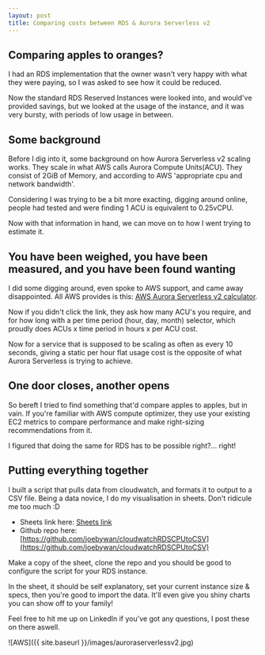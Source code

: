 ```yaml
---
layout: post
title: Comparing costs between RDS & Aurora Serverless v2
---
```


## Comparing apples to oranges?
I had an RDS implementation that the owner wasn't very happy with what they were paying, so I was asked to see how it could be reduced.

Now the standard RDS Reserved Instances were looked into, and would've provided savings, but we looked at the usage of the instance, and it was very bursty, with periods of low usage in between.

## Some background
Before I dig into it, some background on how Aurora Serverless v2 scaling works.  They scale in what AWS calls Aurora Compute Units(ACU).  They consist of 2GiB of Memory, and according to AWS 'appropriate cpu and network bandwidth'.

Considering I was trying to be a bit more exacting, digging around online, people had tested and were finding 1 ACU is equivalent to 0.25vCPU.

Now with that information in hand, we can move on to how I went trying to estimate it.

## You have been weighed, you have been measured, and you have been found wanting
I did some digging around, even spoke to AWS support, and came away disappointed.  All AWS provides is this: [AWS Aurora Serverless v2 calculator](https://calculator.aws/#/addService/AuroraPostgreSQL).

Now if you didn't click the link, they ask how many ACU's you require, and for how long with a per time period (hour, day, month) selector, which proudly does ACUs x time period in hours x per ACU cost.

Now for a service that is supposed to be scaling as often as every 10 seconds, giving a static per hour flat usage cost is the opposite of what Aurora Serverless is trying to achieve.

## One door closes, another opens
So bereft I tried to find something that'd compare apples to apples, but in vain.  If you're familiar with AWS compute optimizer, they use your existing EC2 metrics to compare performance and make right-sizing recommendations from it.

I figured that doing the same for RDS has to be possible right?... right!

## Putting everything together
I built a script that pulls data from cloudwatch, and formats it to output to a CSV file.  Being a data novice, I do my visualisation in sheets.  Don't ridicule me too much :D

* Sheets link here: [Sheets link](https://docs.google.com/spreadsheets/d/1CkLUkyx_AsWRKSOjdEh8W-zEn_SyxP2Wi22zjpvvuGE/edit?usp=sharing)
* Github repo here: [https://github.com/joebywan/cloudwatchRDSCPUtoCSV](https://github.com/joebywan/cloudwatchRDSCPUtoCSV)

Make a copy of the sheet, clone the repo and you should be good to configure the script for your RDS instance.

In the sheet, it should be self explanatory, set your current instance size & specs, then you're good to import the data.  It'll even give you shiny charts you can show off to your family!

Feel free to hit me up on LinkedIn if you've got any questions, I post these on there aswell.

![AWS]({{ site.baseurl }}/images/auroraserverlessv2.jpg)